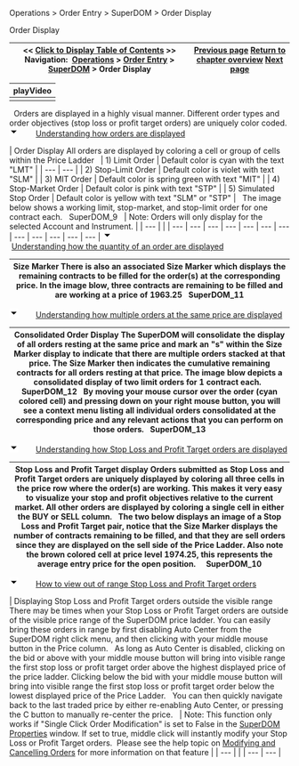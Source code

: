﻿
Operations \> Order Entry \> SuperDOM \> Order Display

Order Display

| \<\< [Click to Display Table of Contents](order_display.md) \>\> **Navigation:**     [Operations](operations-1.md) \> [Order Entry](order_entry-1.md) \> [SuperDOM](superdom-1.md) \> Order Display | [Previous page](static_vs_dynamic_price_ladder-1.md) [Return to chapter overview](superdom-1.md) [Next page](submitting_orders_superdom-1.md) |
| --- | --- |

| playVideo |
| --- |
|  |
 
Orders are displayed in a highly visual manner. Different order types and order objectives (stop loss or profit target orders) are uniquely color coded.
![tog_minus](tog_minus-1.gif)        [Understanding how orders are displayed](javascript:HMToggle('toggle','UnderstandingHowOrdersAreDisplayed','UnderstandingHowOrdersAreDisplayed_ICON'))

| Order Display All orders are displayed by coloring a cell or group of cells within the Price Ladder     | 1\) Limit Order | Default color is cyan with the text "LMT" | | --- | --- | | 2\) Stop\-Limit Order | Default color is violet with text "SLM" | | 3\) MIT Order | Default color is spring green with text "MIT" | | 4\) Stop\-Market Order | Default color is pink with text "STP" | | 5\) Simulated Stop Order | Default color is yellow with text "SLM" or "STP" |      The image below shows a working limit, stop\-market, and stop\-limit order for one contract each.   SuperDOM_9     | Note: Orders will only display for the selected Account and Instrument. | | --- | |
| --- | --- | --- | --- | --- | --- | --- | --- | --- | --- | --- | --- |
![tog_minus](tog_minus-1.gif)        [Understanding how the quantity of an order are displayed](javascript:HMToggle('toggle','UnderstandingHowTheQuantityOfAnOrderAreDisplayed','UnderstandingHowTheQuantityOfAnOrderAreDisplayed_ICON'))

| Size Marker There is also an associated Size Marker which displays the remaining contracts to be filled for the order(s) at the corresponding price. In the image blow, three contracts are remaining to be filled and are working at a price of 1963\.25   SuperDOM_11 |
| --- |
![tog_minus](tog_minus-1.gif)        [Understanding how multiple orders at the same price are displayed](javascript:HMToggle('toggle','UnderstandingHowMultipleOrdersAtTheSamePriceAreDisplayed','UnderstandingHowMultipleOrdersAtTheSamePriceAreDisplayed_ICON'))

| Consolidated Order Display The SuperDOM will consolidate the display of all orders resting at the same price and mark an "s" within the Size Marker display to indicate that there are multiple orders stacked at that price. The Size Marker then indicates the cumulative remaining contracts for all orders resting at that price. The image blow depicts a consolidated display of two limit orders for 1 contract each.   SuperDOM_12   By moving your mouse cursor over the order (cyan colored cell) and pressing down on your right mouse button, you will see a context menu listing all individual orders consolidated at the corresponding price and any relevant actions that you can perform on those orders.   SuperDOM_13 |
| --- |
![tog_minus](tog_minus-1.gif)        [Understanding how Stop Loss and Profit Target orders are displayed](javascript:HMToggle('toggle','UnderstandingHowStopLossAndProfitTargetOrdersAreDisplayed','UnderstandingHowStopLossAndProfitTargetOrdersAreDisplayed_ICON'))

| Stop Loss and Profit Target display Orders submitted as Stop Loss and Profit Target orders are uniquely displayed by coloring all three cells in the price row where the order(s) are working. This makes it very easy to visualize your stop and profit objectives relative to the current market. All other orders are displayed by coloring a single cell in either the BUY or SELL column.   The two below displays an image of a Stop Loss and Profit Target pair, notice that the Size Marker displays the number of contracts remaining to be filled, and that they are sell orders since they are displayed on the sell side of the Price Ladder. Also note the brown colored cell at price level 1974\.25, this represents the average entry price for the open position.     SuperDOM_10 |
| --- |
![tog_minus](tog_minus-1.gif)        [How to view out of range Stop Loss and Profit Target orders](javascript:HMToggle('toggle','HowToViewOutOfRangeStopLossAndProfitTargetOrders','HowToViewOutOfRangeStopLossAndProfitTargetOrders_ICON'))

| Displaying Stop Loss and Profit Target orders outside the visible range There may be times when your Stop Loss or Profit Target orders are outside of the visible price range of the SuperDOM price ladder. You can easily bring these orders in range by first disabling Auto Center from the SuperDOM right click menu, and then clicking with your middle mouse button in the Price column.   As long as Auto Center is disabled, clicking on the bid or above with your middle mouse button will bring into visible range the first stop loss or profit target order above the highest displayed price of the price ladder. Clicking below the bid with your middle mouse button will bring into visible range the first stop loss or profit target order below the lowest displayed price of the Price Ladder.   You can then quickly navigate back to the last traded price by either re\-enabling Auto Center, or pressing the C button to manually re\-center the price.     | Note: This function only works if "Single Click Order Modification" is set to False in the [SuperDOM Properties](properties_superdom-1.md) window. If set to true, middle click will instantly modify your Stop Loss or Profit Target orders.  Please see the help topic on [Modifying and Cancelling Orders](modifying_and_cancelling_orders_superdom-1.md) for more information on that feature | | --- | |
| --- | --- |

